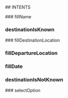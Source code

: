 ## INTENTS

### fillName

### destinationIsKnown

### fillDestinationLocation

### fillDepartureLocation

### fillDate

### destinationIsNotKnown







### selectOption


